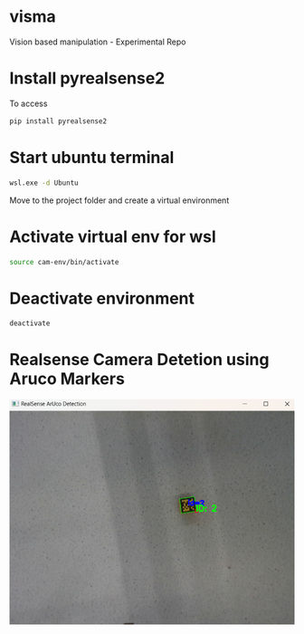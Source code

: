 # visma
Vision based manipulation - Experimental Repo

# Install pyrealsense2
To access 

```bash
pip install pyrealsense2
```

# Start ubuntu terminal
```bash
wsl.exe -d Ubuntu
```

Move to the project folder and create a virtual environment
# Activate virtual env for wsl
```bash
source cam-env/bin/activate
```

# Deactivate environment
```bash
deactivate
```

# Realsense Camera Detetion using Aruco Markers 

![alt text](image.png)